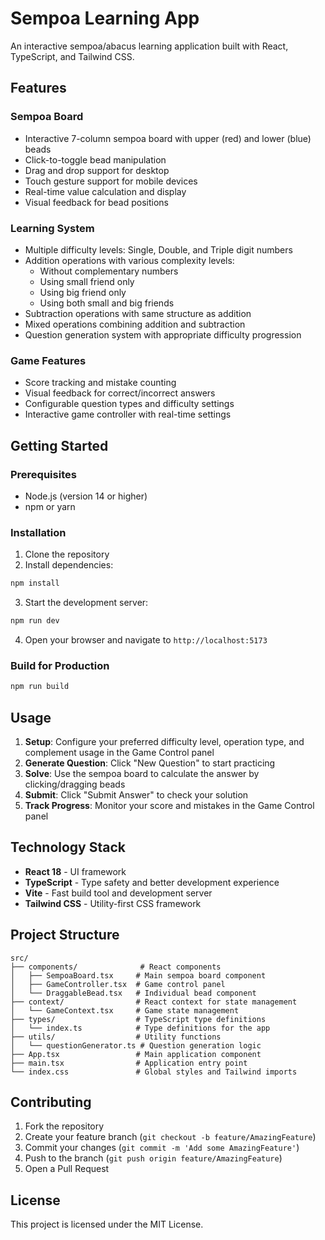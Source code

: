 # Sempoa Learning App

An interactive sempoa/abacus learning application built with React, TypeScript, and Tailwind CSS.

## Features

### Sempoa Board
- Interactive 7-column sempoa board with upper (red) and lower (blue) beads
- Click-to-toggle bead manipulation
- Drag and drop support for desktop
- Touch gesture support for mobile devices
- Real-time value calculation and display
- Visual feedback for bead positions

### Learning System
- Multiple difficulty levels: Single, Double, and Triple digit numbers
- Addition operations with various complexity levels:
  - Without complementary numbers
  - Using small friend only
  - Using big friend only
  - Using both small and big friends
- Subtraction operations with same structure as addition
- Mixed operations combining addition and subtraction
- Question generation system with appropriate difficulty progression

### Game Features
- Score tracking and mistake counting
- Visual feedback for correct/incorrect answers
- Configurable question types and difficulty settings
- Interactive game controller with real-time settings

## Getting Started

### Prerequisites
- Node.js (version 14 or higher)
- npm or yarn

### Installation

1. Clone the repository
2. Install dependencies:
```bash
npm install
```

3. Start the development server:
```bash
npm run dev
```

4. Open your browser and navigate to `http://localhost:5173`

### Build for Production

```bash
npm run build
```

## Usage

1. **Setup**: Configure your preferred difficulty level, operation type, and complement usage in the Game Control panel
2. **Generate Question**: Click "New Question" to start practicing
3. **Solve**: Use the sempoa board to calculate the answer by clicking/dragging beads
4. **Submit**: Click "Submit Answer" to check your solution
5. **Track Progress**: Monitor your score and mistakes in the Game Control panel

## Technology Stack

- **React 18** - UI framework
- **TypeScript** - Type safety and better development experience
- **Vite** - Fast build tool and development server
- **Tailwind CSS** - Utility-first CSS framework

## Project Structure

```
src/
├── components/              # React components
│   ├── SempoaBoard.tsx     # Main sempoa board component
│   ├── GameController.tsx  # Game control panel
│   └── DraggableBead.tsx   # Individual bead component
├── context/                # React context for state management
│   └── GameContext.tsx     # Game state management
├── types/                  # TypeScript type definitions
│   └── index.ts            # Type definitions for the app
├── utils/                  # Utility functions
│   └── questionGenerator.ts # Question generation logic
├── App.tsx                 # Main application component
├── main.tsx                # Application entry point
└── index.css               # Global styles and Tailwind imports
```

## Contributing

1. Fork the repository
2. Create your feature branch (`git checkout -b feature/AmazingFeature`)
3. Commit your changes (`git commit -m 'Add some AmazingFeature'`)
4. Push to the branch (`git push origin feature/AmazingFeature`)
5. Open a Pull Request

## License

This project is licensed under the MIT License.